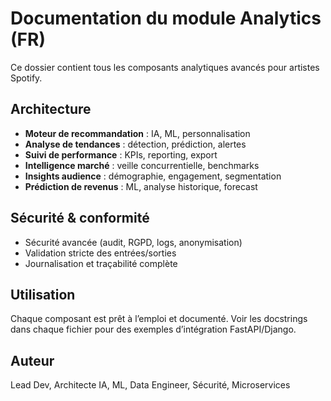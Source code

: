 # Documentation du module Analytics (FR)

Ce dossier contient tous les composants analytiques avancés pour artistes Spotify.

## Architecture
- **Moteur de recommandation** : IA, ML, personnalisation
- **Analyse de tendances** : détection, prédiction, alertes
- **Suivi de performance** : KPIs, reporting, export
- **Intelligence marché** : veille concurrentielle, benchmarks
- **Insights audience** : démographie, engagement, segmentation
- **Prédiction de revenus** : ML, analyse historique, forecast

## Sécurité & conformité
- Sécurité avancée (audit, RGPD, logs, anonymisation)
- Validation stricte des entrées/sorties
- Journalisation et traçabilité complète

## Utilisation
Chaque composant est prêt à l’emploi et documenté. Voir les docstrings dans chaque fichier pour des exemples d’intégration FastAPI/Django.

## Auteur
Lead Dev, Architecte IA, ML, Data Engineer, Sécurité, Microservices

